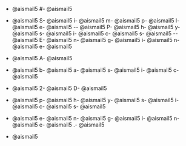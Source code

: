 - @aismail5
#- @aismail5
 - @aismail5
S- @aismail5
i- @aismail5
m- @aismail5
p- @aismail5
l- @aismail5
e- @aismail5
-- @aismail5
P- @aismail5
h- @aismail5
y- @aismail5
s- @aismail5
i- @aismail5
c- @aismail5
s- @aismail5
-- @aismail5
E- @aismail5
n- @aismail5
g- @aismail5
i- @aismail5
n- @aismail5
e- @aismail5

- @aismail5
A- @aismail5
 - @aismail5
b- @aismail5
a- @aismail5
s- @aismail5
i- @aismail5
c- @aismail5
 - @aismail5
2- @aismail5
D- @aismail5
 - @aismail5
p- @aismail5
h- @aismail5
y- @aismail5
s- @aismail5
i- @aismail5
c- @aismail5
s- @aismail5
 - @aismail5
e- @aismail5
n- @aismail5
g- @aismail5
i- @aismail5
n- @aismail5
e- @aismail5
.- @aismail5

- @aismail5
